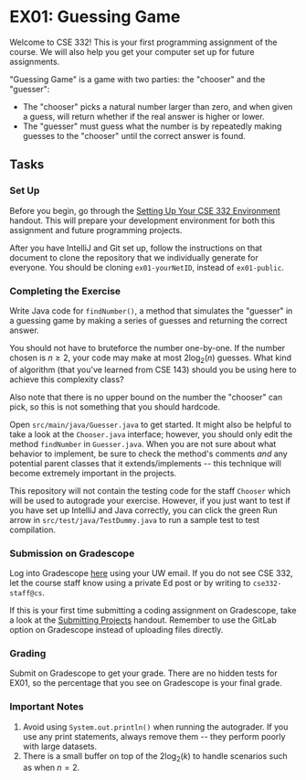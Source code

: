 # EX01: Guessing Game

Welcome to CSE 332! This is your first programming assignment of the course. We will also help you get your computer set up for future assignments.

"Guessing Game" is a game with two parties: the "chooser" and the "guesser":
- The "chooser" picks a natural number larger than zero, and when given a guess, will return whether if the real answer is higher or lower. 
- The "guesser" must guess what the number is by repeatedly making guesses to the "chooser" until the
correct answer is found.

## Tasks

### Set Up

Before you begin, go through the [Setting Up Your CSE 332 Environment](https://docs.google.com/document/d/1CWj02e1xjJY0J3CG_1tDxiOlDMnd2GU9PKmS5sskfXU/edit?usp=sharing)
handout. This will prepare your development environment for both this assignment and future programming projects.

After you have IntelliJ and Git set up, follow the instructions on that document to clone the repository that we individually generate for 
everyone. You should be cloning `ex01-yourNetID`, instead of `ex01-public`. 

### Completing the Exercise

Write Java code for `findNumber()`, a method that simulates the "guesser" in a guessing game by making a series of guesses
and returning the correct answer.

You should not have to bruteforce the number one-by-one. If the number chosen is $`n \geq 2`$, your code may make at
most $`2 \log_2(n)`$ guesses. What kind of algorithm (that you've learned from CSE 143) should you be using here to achieve
this complexity class?

Also note that there is no upper bound on the number the "chooser" can pick, so this is not something that you should
hardcode.

Open `src/main/java/Guesser.java` to get started. It might also be helpful to take a look at the `Chooser.java`
interface; however, you should only edit the method `findNumber` in `Guesser.java`. When you are not sure about what behavior 
to implement, be sure to check the method's comments _and_ any potential parent classes that it extends/implements -- this 
technique will become extremely important in the projects.

This repository will not contain the testing code for the staff `Chooser` which will be used to autograde your exercise.
However, if you just want to test if you have set up IntelliJ and Java correctly, you can click the green Run arrow
in `src/test/java/TestDummy.java` to run a sample test to test compilation.

### Submission on Gradescope

Log into Gradescope [here](https://www.gradescope.com/saml) using your UW email. If you do not see CSE 332, let the course staff know using a private Ed post or by writing to `cse332-staff@cs`.

If this is your first time submitting a coding assignment on Gradescope, take a look at
the [Submitting Projects](https://docs.google.com/document/d/155QBmHj9ztkvulFDS0f3UDZq_Tz8b7M2HR-aVfcBzQI/edit) handout.
Remember to use the GitLab option on Gradescope instead of uploading files directly.

### Grading
Submit on Gradescope to get your grade. There are no hidden tests for EX01, so the percentage that you see on Gradescope is your final grade.

### Important Notes
1. Avoid using `System.out.println()` when running the autograder. If you use any print statements, always remove them -- they perform poorly with large datasets. 
2. There is a small buffer on top of the $`2\log_2(k)`$ to handle scenarios such as when $`n = 2`$.

